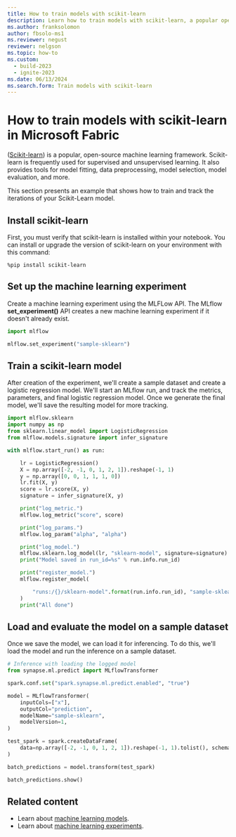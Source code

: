 ```yaml
---
title: How to train models with scikit-learn
description: Learn how to train models with scikit-learn, a popular open-source machine learning framework frequently used for supervised and unsupervised learning.
ms.author: franksolomon
author: fbsolo-ms1
ms.reviewer: negust
reviewer: nelgson
ms.topic: how-to
ms.custom:
  - build-2023
  - ignite-2023
ms.date: 06/13/2024
ms.search.form: Train models with scikit-learn
---
```


# How to train models with scikit-learn in Microsoft Fabric

([Scikit-learn](https://scikit-learn.org)) is a popular, open-source machine learning framework. Scikit-learn is frequently used for supervised and unsupervised learning. It also provides tools for model fitting, data preprocessing, model selection, model evaluation, and more.

This section presents an example that shows how to train and track the iterations of your Scikit-Learn model.

## Install scikit-learn

First, you must verify that scikit-learn is installed within your notebook. You can install or upgrade the version of scikit-learn on your environment with this command:

```shell
%pip install scikit-learn
```

## Set up the machine learning experiment

Create a machine learning experiment using the MLFLow API. The MLflow **set_experiment()** API creates a new machine learning experiment if it doesn't already exist.

```python
import mlflow

mlflow.set_experiment("sample-sklearn")
```

## Train a scikit-learn model

After creation of the experiment, we'll create a sample dataset and create a logistic regression model. We'll start an MLflow run, and track the metrics, parameters, and final logistic regression model. Once we generate the final model, we'll save the resulting model for more tracking.

```python
import mlflow.sklearn
import numpy as np
from sklearn.linear_model import LogisticRegression
from mlflow.models.signature import infer_signature

with mlflow.start_run() as run:

    lr = LogisticRegression()
    X = np.array([-2, -1, 0, 1, 2, 1]).reshape(-1, 1)
    y = np.array([0, 0, 1, 1, 1, 0])
    lr.fit(X, y)
    score = lr.score(X, y)
    signature = infer_signature(X, y)

    print("log_metric.")
    mlflow.log_metric("score", score)

    print("log_params.")
    mlflow.log_param("alpha", "alpha")

    print("log_model.")
    mlflow.sklearn.log_model(lr, "sklearn-model", signature=signature)
    print("Model saved in run_id=%s" % run.info.run_id)

    print("register_model.")
    mlflow.register_model(

        "runs:/{}/sklearn-model".format(run.info.run_id), "sample-sklearn"
    )
    print("All done")
```

## Load and evaluate the model on a sample dataset

Once we save the model, we can load it for inferencing. To do this, we'll load the model and run the inference on a sample dataset.

```python
# Inference with loading the logged model
from synapse.ml.predict import MLflowTransformer

spark.conf.set("spark.synapse.ml.predict.enabled", "true")

model = MLflowTransformer(
    inputCols=["x"],
    outputCol="prediction",
    modelName="sample-sklearn",
    modelVersion=1,
)

test_spark = spark.createDataFrame(
    data=np.array([-2, -1, 0, 1, 2, 1]).reshape(-1, 1).tolist(), schema=["x"]
)

batch_predictions = model.transform(test_spark)

batch_predictions.show()
```

## Related content

- Learn about [machine learning models](machine-learning-model.md).
- Learn about [machine learning experiments](machine-learning-experiment.md).
